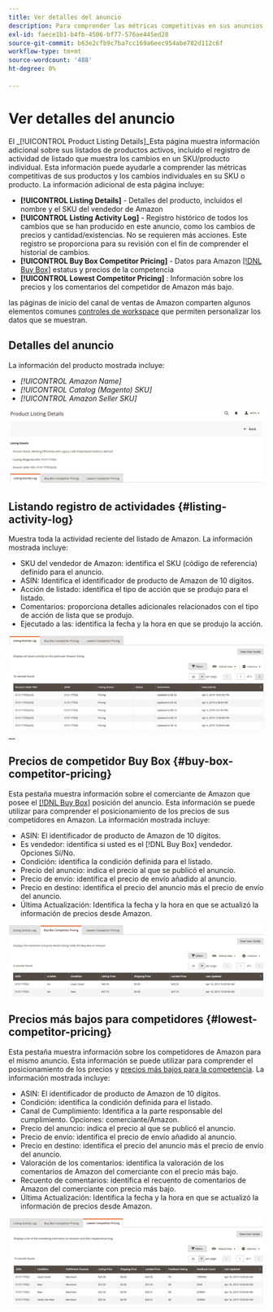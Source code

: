 ```yaml
---
title: Ver detalles del anuncio
description: Para comprender las métricas competitivas en sus anuncios de Amazon y en los cambios individuales de SKU/producto, consulte la página Detalles del listado de productos
exl-id: faece1b1-b4fb-4506-bf77-576ae445ed28
source-git-commit: b63e2cfb9c7ba7cc169a6eec954abe782d112c6f
workflow-type: tm+mt
source-wordcount: '488'
ht-degree: 0%

---
```


# Ver detalles del anuncio

El _[!UICONTROL Product Listing Details]_Esta página muestra información adicional sobre sus listados de productos activos, incluido el registro de actividad de listado que muestra los cambios en un SKU/producto individual. Esta información puede ayudarle a comprender las métricas competitivas de sus productos y los cambios individuales en su SKU o producto. La información adicional de esta página incluye:

- **[!UICONTROL Listing Details]** - Detalles del producto, incluidos el nombre y el SKU del vendedor de Amazon
- **[!UICONTROL Listing Activity Log]** - Registro histórico de todos los cambios que se han producido en este anuncio, como los cambios de precios y cantidad/existencias. No se requieren más acciones. Este registro se proporciona para su revisión con el fin de comprender el historial de cambios.
- **[!UICONTROL Buy Box Competitor Pricing]** - Datos para Amazon [[!DNL Buy Box]](./buy-box-competitor-pricing.md) estatus y precios de la competencia
- **[!UICONTROL Lowest Competitor Pricing]** : Información sobre los precios y los comentarios del competidor de Amazon más bajo.

las páginas de inicio del canal de ventas de Amazon comparten algunos elementos comunes [controles de workspace](./workspace-controls.md) que permiten personalizar los datos que se muestran.

## Detalles del anuncio

La información del producto mostrada incluye:

- _[!UICONTROL Amazon Name]_
- _[!UICONTROL Catalog (Magento) SKU]_
- _[!UICONTROL Amazon Seller SKU]_

![Detalles del anuncio](assets/amazon-product-listing-details.png)

## Listando registro de actividades {#listing-activity-log}

Muestra toda la actividad reciente del listado de Amazon. La información mostrada incluye:

- SKU del vendedor de Amazon: identifica el SKU (código de referencia) definido para el anuncio.
- ASIN: Identifica el identificador de producto de Amazon de 10 dígitos.
- Acción de listado: identifica el tipo de acción que se produjo para el listado.
- Comentarios: proporciona detalles adicionales relacionados con el tipo de acción de lista que se produjo.
- Ejecutado a las: identifica la fecha y la hora en que se produjo la acción.

![Detalles de la lista de productos: registro de actividades de lista](assets/amazon-listing-activity-log.png)
__

## Precios de competidor Buy Box {#buy-box-competitor-pricing}

Esta pestaña muestra información sobre el comerciante de Amazon que posee el [[!DNL Buy Box]](./buy-box-competitor-pricing.md) posición del anuncio. Esta información se puede utilizar para comprender el posicionamiento de los precios de sus competidores en Amazon. La información mostrada incluye:

- ASIN: El identificador de producto de Amazon de 10 dígitos.
- Es vendedor: identifica si usted es el [!DNL Buy Box] vendedor. Opciones Sí/No.
- Condición: identifica la condición definida para el listado.
- Precio del anuncio: indica el precio al que se publicó el anuncio.
- Precio de envío: identifica el precio de envío añadido al anuncio.
- Precio en destino: identifica el precio del anuncio más el precio de envío del anuncio.
- Última Actualización: Identifica la fecha y la hora en que se actualizó la información de precios desde Amazon.

![Detalles de la lista de productos: Precios de competidor Buy Box](assets/amazon-listing-details-buy-box-2.png)

## Precios más bajos para competidores {#lowest-competitor-pricing}

Esta pestaña muestra información sobre los competidores de Amazon para el mismo anuncio. Esta información se puede utilizar para comprender el posicionamiento de los precios y [precios más bajos para la competencia](./lowest-competitor-pricing.md). La información mostrada incluye:

- ASIN: El identificador de producto de Amazon de 10 dígitos.
- Condición: identifica la condición definida para el listado.
- Canal de Cumplimiento: Identifica a la parte responsable del cumplimiento. Opciones: comerciante/Amazon.
- Precio del anuncio: indica el precio al que se publicó el anuncio.
- Precio de envío: identifica el precio de envío añadido al anuncio.
- Precio en destino: identifica el precio del anuncio más el precio de envío del anuncio.
- Valoración de los comentarios: identifica la valoración de los comentarios de Amazon del comerciante con el precio más bajo.
- Recuento de comentarios: identifica el recuento de comentarios de Amazon del comerciante con precio más bajo.
- Última Actualización: Identifica la fecha y la hora en que se actualizó la información de precios desde Amazon.

![Detalles de la lista de productos: precios más bajos para la competencia](assets/amazon-listing-details-lowest-comp.png)
